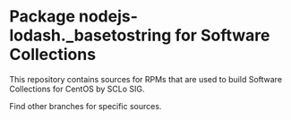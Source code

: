 # Package nodejs-lodash._basetostring for Software Collections

This repository contains sources for RPMs that are used
to build Software Collections for CentOS by SCLo SIG.

Find other branches for specific sources.

